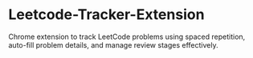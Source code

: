# Leetcode-Tracker-Extension
Chrome extension to track LeetCode problems using spaced repetition, auto-fill problem details, and manage review stages effectively.

